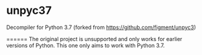 unpyc37
======

Decompiler for Python 3.7  (forked from https://github.com/figment/unpyc3)

======
The original project is unsupported and only works for earlier versions of Python. This one only aims to work with Python 3.7.
